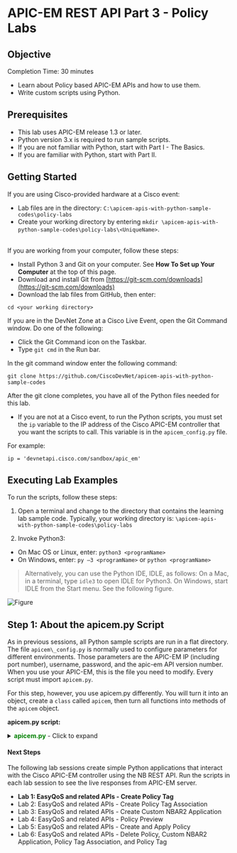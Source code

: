 # APIC-EM REST API Part 3 - Policy Labs

## Objective

Completion Time: 30 minutes

* Learn about Policy based APIC-EM APIs and how to use them.
* Write custom scripts using Python.


## Prerequisites
* This lab uses APIC-EM release 1.3 or later.
* Python version 3.x is required to run sample scripts.
* If you are not familiar with Python, start with Part I - The Basics.
* If you are familiar with Python, start with Part II.


## Getting Started

If you are using Cisco-provided hardware at a Cisco event:

*  Lab files are in the directory: `C:\apicem-apis-with-python-sample-codes\policy-labs`
*  Create your working directory by entering `mkdir \apicem-apis-with-python-sample-codes\policy-labs\<UniqueName>`.<br><br>

If you are working from your computer, follow these steps:

*  Install Python 3 and Git on your computer. See **How To Set up Your Computer** at the top of this page.
*  Download and install Git from [https://git-scm.com/downloads](https://git-scm.com/downloads)
*  Download the lab files from GitHub, then enter:

 ```
 cd <your working directory>
 ```

If you are in the DevNet Zone at a Cisco Live Event, open the Git Command window. Do one of the following:
*  Click the Git Command icon on the Taskbar.
*  Type `git cmd` in the Run bar.  

In the git command window enter the following command:

 ```
 git clone https://github.com/CiscoDevNet/apicem-apis-with-python-sample-codes
 ```
 After the git clone completes, you have all of the Python files needed for this lab.

*  If you are not at a Cisco event, to run the Python scripts, you must set the `ip` variable to the IP address of the Cisco APIC-EM controller that you want the scripts to call. This variable is in the `apicem_config.py` file.<br>

For example:

 ```
 ip = 'devnetapi.cisco.com/sandbox/apic_em'
 ```

## Executing Lab Examples

To run the scripts, follow these steps:

1. Open a terminal and change to the directory that contains the learning lab sample code. Typically, your working directory is: `\apicem-apis-with-python-sample-codes\policy-labs`

2. Invoke Python3:
  * On Mac OS or Linux, enter: `python3 <programName>`
  * On Windows, enter: `py –3 <programName>` or `python <programName>`


> Alternatively, you can use the Python IDE, IDLE, as follows:
On a Mac, in a terminal, type `idle3` to open IDLE for Python3.
On Windows, start IDLE from the Start menu. See the following figure.

![Figure](/posts/files/apic-em-policy/idle.jpg)


## Step 1: About the apicem.py Script
As in previous sessions, all Python sample scripts are run in a flat directory. The file `apicem\_config.py` is normally used to configure parameters for different environments. Those parameters are the APIC-EM IP (including port number), username, password, and the apic-em API version number. When you use your APIC-EM, this is the file you need to modify. Every script must import `apicem.py`.<br>

For this step, however, you use apicem.py differently. You will turn it into an object, create a `class` called `apicem`, then turn all functions into methods of the `apicem` object.<br>


**apicem.py script:**

<details>
<summary><font color='green'><b>apicem.py</b></font> - Click to expand</summary>

<pre><code>
"""
This script provides the same functionality as in the previous lab, but uses the Python class.
"""

import requests   # Use Python external `requests` module to perform HTTP queries
import json
import sys

### All APIC-EM configuration is in apicem_config.py
import apicem_config  # Assign APIC-EM IP in apicem_config.py from tabulate
import tabulate # Pretty-print tabular data in Python

requests.packages.urllib3.disable_warnings() # Disable warning message
* Gets rid of certificate warning messages when using Python 3.
* For more information, please refer to: https://urllib3.readthedocs.org/en/latest/security.html

class apicem(object):
    """ An object to provide easy RESTful request for APIC-EM APIs"""

    def __init__(self, host = apicem_config.APICEM_IP,username = apicem_config.USERNAME,
                 password = apicem_config.PASSWORD,version= apicem_config.VERSION,**kwargs):
        """      --apicem object initializer--

        When a class defines a special __init__() method,
        class instantiation automatically invokes __init__() for the newly-created class instance.
        taking apic-em IP, login, password, and version number from apicem_config.py as defaults
        To overwrite, enter IP, username, and password when initializing the instance

        Parameters
        ----------
        self: a reference to the class instance
        host (str): apic-em routable DNS address or ip address
        username (str): user name to authenticate with
        password (str): password to authenticate with
        version (str): apic-em version
        **kwargs: an arbitrary number of keyword arguments (optional, use as needed)

        Will use the default values from apicem_config.py for host, username, password, and version
        if those values are not assigned during the creation of the apicem instance.

        Methods:
        ----------
        get_X_auth_token: get token
        get_url: get the complete url, for example: 'https://myapicem.mycompany.com/api/v1/<api>'
        get: simplify requests.get
        post: simplify requests.post
        put: simplify requests.put
        delete: simplify requests.delete
        prettyPrint: pretty print raw response

        Note:
        -----
        The port number can be configured in apicem_config.py as part of the 'apicem_ip' string

        """

        self.__dict__.update(kwargs)
        self.api_url = `https://%s/api/%s/%s` # host, version and api
        self.host = host
        self.version = version
        self.username = username
        self.password = password
        self.headers = {`content-type`:`application/json`}

        # Get authentication when initializing the instance. Also, add the token to the self.headers
        # so that in get, post, put, and delete methods, you don't need to get a service ticket again
        if self.username is not None:
            self.get_X_auth_token()
        else:
            print ("need to provide username")

    def get_X_auth_token(self):
        """
        This function returns a new service ticket.
        In this function, you also assign a header value which is used in the get/post/put/delete functions

        Return:
        ----------
        str: APIC-EM authentication token
        """
        # For all APIC-EM REST API queries and responses, content type is JSON
        # Use JSON input for the post ticket API request

        r_json = {"username": self.username,"password": self.password}

        # Post ticket API request
        try:
            r = requests.post(self.get_url("ticket"),json.dumps(r_json),headers=self.headers,verify = False)
            response_json = r.json()

            # Adding 'X-Auth-Token' to header
            self.headers['X-Auth-Token'] = response_json["response"]["serviceTicket"]
            return (response_json["response"]["serviceTicket"])
        except:
            # Something is wrong - you cannot get the service ticket
            print ("Status: %s"%r.status_code)
            print ("Response: %s"%r.text)
            sys.exit ()


    def get_url(self, api):
        """
        get the complete url path for the request

        Parameters
        ----------
        api (str): APIC-EM API

        Return:
        str: url for REST request
        """

        complete_url = self.api_url % (self.host, self.version, api)
        return complete_url

    def get(self, api, params='', printOut=False):
        """
        To simplify requests.get with default configuration. Return is the same as requests.get

        Parameters
        ----------
        api (str): api without prefix
                   example: for https://10.10.10.10/api/v1/host use "host"
        params (str): optional parameters for the GET request
        printOut (boolean): to pretty print raw response (set True to print)

        Return:
        -------
        object: an instance of the Response object(of requests module)

        Authentication token is obtained during the object initialization and assigned to self.headers
        when calling get_X_auth_token()
        """
        try:
            url = self.get_url(api)
            print ("\nExecuting GET '%s'\n"%url)
            r = requests.get(url,headers=self.headers,params=params, verify = False)
            print ("GET '%s' Status: "%api,r.status_code,'\n') # This is the http request status
            if printOut:
                self.prettyPrint("Response:\n", r)
            return r
        except:
            print ("Something wrong to GET /",api)
            sys.exit()

    def post(self,api,data=None,params='',printOut=False):
        """
        To simplify requests.post with default configuration. Return is the same as requests.post

        Parameters
        ----------
        api (str): api without prefix
             example: for https://10.10.10.10/api/v1/policy, use "policy"
        data (JSON): JSON object for the POST request
        printOut (boolean): to pretty print raw response (set True to print)

        Return:
        -------
        object: An instance of the Response object(of requests module)

        The authentication token is obtained during the object initialization and assigned to self.headers when calling get_X_auth_token()
        """

        try:
            url = self.get_url(api)
            print ("\nExecuting POST '%s'\n"%url)
            r = requests.post(url, json.dumps(data), headers=self.headers,params=params,verify = False)
            print ("POST '%s' Status: "%api,r.status_code,'\n') # This is the http request status
            if printOut:
                self.prettyPrint("Response:\n", r)
            return r
        except:
            print ("Something wrong to POST /",api)
            sys.exit()


    def put(self, api, data=None, printOut=False):
        """
        To simplify requests.post with default configuration. Return is the same as requests.put

        Parameters
        ----------
        api (str): api without prefix
             For example, for https://10.10.10.10/api/v1/policy, use "policy"
        data (JSON): JSON object for the POST request
        printOut (boolean): Pretty print raw response (set True to print)

        Return:
        -------
        object: An instance of the Response object(of requests module)

        Authentication token is obtained during the object initialization and assigned to self.headers
        when you call get_X_auth_token().
        """

        try:
            url = self.get_url(api)
            print ("\nExecuting PUT '%s'\n"%url)
            r = requests.put(url, data, headers=self.headers,verify = False)
            print ("PUT '%s' Status: "%api,r.status_code,'\n') # This is the http request status
            if printOut:
                self.prettyPrint("Response:\n", r)
            return r
        except:
            print ("Something wrong to PUT /",api)
            sys.exit()

    def delete(self, api, params='',printOut=False):
        """
        To simplify requests.get with default configuration. Return is the same as requests.delete
        Parameters
        ----------
        api (str): api without prefix
             For example, for https://10.10.10.10/api/v1/policy, use "policy"
        params (str): Optional parameters for the GET request
        printOut (boolean): Pretty print raw response (set True to print)

        Return:
        -------
        object: An instance of the Response object(of requests module)

        Authentication token is obtained during the object initialization and assigned to self.headers
        when you call get_X_auth_token().
        """
        try:
            url = self.get_url(api)
            print ("\nExecuting DELETE '%s'\n"%url)
            r = requests.delete(url, headers=self.headers, params=params, verify = False)
            print ("DELETE '%s' Status: "%api,r.status_code,'\n') # This is the http request status
            if printOut:
                self.prettyPrint("Response:\n", r)
            return r
        except:
            print ("Something wrong to DELETE /",api)
            sys.exit()

    def prettyPrint(self,text="",json_object=None):
        """
        Parameters
        ----------
        text (str) : message to print out
        json_object (Response object): an instance of the Response object(of requests module)

        Return:
        -------
        None
        """
        resp = json_object.json() # Get the json-encoded content from response
        print (text,json.dumps(resp,indent=4))    # This is the entire response from the query   
</code></pre>
</details>

#### Next Steps

The following lab sessions create simple Python applications that interact with the Cisco APIC-EM controller using the NB REST API. Run the scripts in each lab session to see the live responses from APIC-EM server.

* **Lab 1: EasyQoS and related APIs - Create Policy Tag**
* Lab 2: EasyQoS and related APIs - Create Policy Tag Association
* Lab 3: EasyQoS and related APIs - Create Custom NBAR2 Application
* Lab 4: EasyQoS and related APIs - Policy Preview
* Lab 5: EasyQoS and related APIs - Create and Apply Policy
* Lab 6: EasyQoS and related APIs - Delete Policy, Custom NBAR2 Application, Policy Tag Association, and Policy Tag
